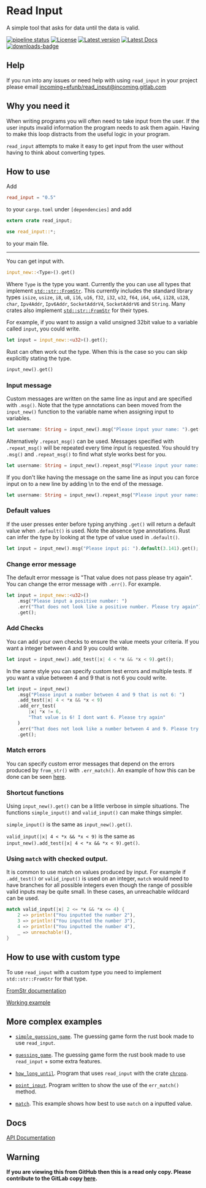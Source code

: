 # Read Input
A simple tool that asks for data until the data is valid.

[![pipeline status](https://gitlab.com/efunb/read_input/badges/master/pipeline.svg)](https://gitlab.com/efunb/read_input/commits/master)
[![License](https://img.shields.io/crates/l/read_input.svg)](https://crates.io/crates/read_input)
[![Latest version](https://img.shields.io/crates/v/read_input.svg)](https://crates.io/crates/read_input)
[![Latest Docs](https://docs.rs/read_input/badge.svg)](https://docs.rs/read_input/)
[![downloads-badge](https://img.shields.io/crates/d/read_input.svg)](https://crates.io/crates/read_input)

## Help

If you run into any issues or need help with using `read_input` in your project please email [incoming+efunb/read_input@incoming.gitlab.com](mailto:incoming+efunb/read_input@incoming.gitlab.com)

## Why you need it

When writing programs you will often need to take input from the user. If the user inputs invalid information the program needs to ask them again. Having to make this loop distracts from the useful logic in your program.

`read_input` attempts to make it easy to get input from the user without having to think about converting types.

## How to use

Add 
```toml
read_input = "0.5"
```
to your `cargo.toml` under `[dependencies]`
and add
```rust 
extern crate read_input;

use read_input::*;
```
to your main file.

---

You can get input with.

```rust
input_new::<Type>().get()
```

Where `Type` is the type you want. Currently the you can use all types that implement [`std::str::FromStr`](https://doc.rust-lang.org/std/str/trait.FromStr.html). This currently includes the standard library types `isize`, `usize`, `i8`, `u8`, `i16`, `u16`, `f32`, `i32`, `u32`, `f64`, `i64`, `u64`, `i128`, `u128`, `char`, `Ipv4Addr`, `Ipv6Addr`, `SocketAddrV4`, `SocketAddrV6` and `String`. Many crates also implement [`std::str::FromStr`](https://doc.rust-lang.org/std/str/trait.FromStr.html) for their types.

For example, if you want to assign a valid unsigned 32bit value to a variable called `input`, you could write.

```rust
let input = input_new::<u32>().get();
```

Rust can often work out the type. When this is the case so you can skip explicitly stating the type.

```rust
input_new().get()
```

### Input message

Custom messages are written on the same line as input and are specified with `.msg()`. Note that the type annotations can been moved from the `input_new()` function to the variable name when assigning input to variables.

```rust
let username: String = input_new().msg("Please input your name: ").get();
```

Alternatively `.repeat_msg()` can be used. Messages specified with `.repeat_msg()` will be repeated every time input is requested. You should try `.msg()` and `.repeat_msg()` to find what style works best for you.

```rust
let username: String = input_new().repeat_msg("Please input your name: ").get();
```

If you don't like having the message on the same line as input you can force input on to a new line by adding \\n to the end of the message.

```rust
let username: String = input_new().repeat_msg("Please input your name: \n").get();
```

### Default values

If the user presses enter before typing anything `.get()` will return a default value when `.default()` is used. Note the absence type annotations. Rust can infer the type by looking at the type of value used in `.default()`.

```rust
let input = input_new().msg("Please input pi: ").default(3.141).get();
```

### Change error message

The default error message is "That value does not pass please try again". You can change the error message with `.err()`. For example.

```rust
let input = input_new::<u32>()
    .msg("Please input a positive number: ")
    .err("That does not look like a positive number. Please try again")
    .get();
```

### Add Checks

You can add your own checks to ensure the value meets your criteria. If you want a integer between 4 and 9 you could write.

```rust
let input = input_new().add_test(|x| 4 < *x && *x < 9).get();
```

In the same style you can specify custom test errors and multiple tests. If you want a value between 4 and 9 that is not 6 you could write.

```rust
let input = input_new()
    .msg("Please input a number between 4 and 9 that is not 6: ")
    .add_test(|x| 4 < *x && *x < 9)
    .add_err_test(
        |x| *x != 6,
        "That value is 6! I dont want 6. Please try again"
    )
    .err("That does not look like a number between 4 and 9. Please try again")
    .get();
```

### Match errors

You can specify custom error messages that depend on the errors produced by `from_str()` with `.err_match()`. An example of how this can be done can be seen [here](https://gitlab.com/efunb/read_input/blob/master/examples/point_input.rs).

### Shortcut functions

Using `input_new().get()` can be a little verbose in simple situations. The functions `simple_input()` and `valid_input()` can make things simpler.

`simple_input()` is the same as `input_new().get()`.

`valid_input(|x| 4 < *x && *x < 9)` is the same as `input_new().add_test(|x| 4 < *x && *x < 9).get()`.

### Using `match` with checked output.

It is common to use match on values produced by input. For example if `.add_test()` or `valid_input()` is used on an integer, `match` would need to have branches for all possible integers even though the range of possible valid inputs may be quite small. In these cases, an unreachable wildcard can be used.

```rust
match valid_input(|x| 2 <= *x && *x <= 4) {
    2 => println!("You inputted the number 2"),
    3 => println!("You inputted the number 3"),
    4 => println!("You inputted the number 4"),
    _ => unreachable!(),
}
```

## How to use with custom type

To use `read_input` with a custom type you need to implement `std::str::FromStr` for that type. 

[FromStr documentation](https://doc.rust-lang.org/std/str/trait.FromStr.html)

[Working example](https://gitlab.com/efunb/read_input/blob/master/examples/point_input.rs)

## More complex examples

- [`simple_guessing_game`](https://gitlab.com/efunb/read_input/blob/master/examples/simple_guessing_game.rs). The guessing game form the rust book made to use `read_input`.

- [`guessing_game`](https://gitlab.com/efunb/read_input/blob/master/examples/guessing_game.rs). The guessing game form the rust book made to use `read_input` + some extra features.

- [`how_long_until`](https://gitlab.com/efunb/read_input/blob/master/examples/how_long_until.rs). Program that uses `read_input` with the crate [`chrono`](https://crates.io/crates/chrono).

- [`point_input`](https://gitlab.com/efunb/read_input/blob/master/examples/point_input.rs). Program written to show the use of the `err_match()` method.

- [`match`](https://gitlab.com/efunb/read_input/blob/master/examples/match.rs). This example shows how best to use `match` on a inputted value.

## Docs

[API Documentation](https://docs.rs/read_input/)

## **Warning**

**If you are viewing this from GitHub then this is a read only copy. Please contribute to the GitLab copy [here](https://gitlab.com/efunb/read_input).**
